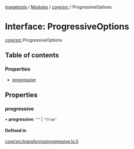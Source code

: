 [imagetools](../README.md) / [Modules](../modules.md) / [core/src](../modules/core_src.md) / ProgressiveOptions

# Interface: ProgressiveOptions

[core/src](../modules/core_src.md).ProgressiveOptions

## Table of contents

### Properties

- [progressive](core_src.ProgressiveOptions.md#progressive)

## Properties

### progressive

• **progressive**: ``""`` \| ``"true"``

#### Defined in

[core/src/transforms/progressive.ts:5](https://github.com/JonasKruckenberg/imagetools/blob/4253c96/packages/core/src/transforms/progressive.ts#L5)
